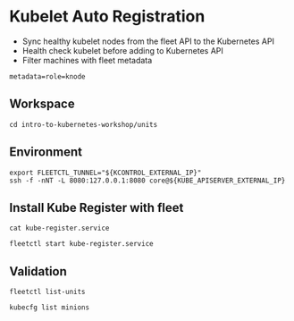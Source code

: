 # Kubelet Auto Registration

* Sync healthy kubelet nodes from the fleet API to the Kubernetes API
* Health check kubelet before adding to Kubernetes API
* Filter machines with fleet metadata

```
metadata=role=knode
```

## Workspace

```
cd intro-to-kubernetes-workshop/units
```

## Environment

```
export FLEETCTL_TUNNEL="${KCONTROL_EXTERNAL_IP}"
ssh -f -nNT -L 8080:127.0.0.1:8080 core@${KUBE_APISERVER_EXTERNAL_IP}
```

## Install Kube Register with fleet

```
cat kube-register.service
```

```
fleetctl start kube-register.service
```

## Validation

```
fleetctl list-units
```

```
kubecfg list minions
```
